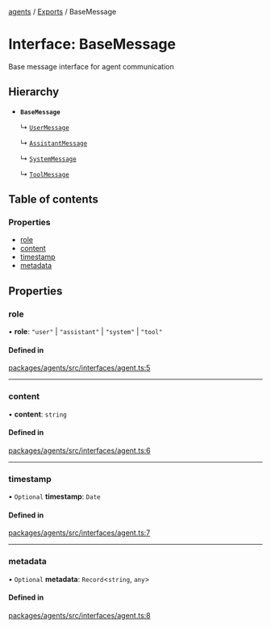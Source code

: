 <!-- 
 ⚠️  AUTO-GENERATED FILE - DO NOT EDIT MANUALLY
 This file is automatically generated by scripts/docs-generator.js
 To make changes, edit the source TypeScript files or update the generator script
-->

[agents](../../) / [Exports](../modules) / BaseMessage

# Interface: BaseMessage

Base message interface for agent communication

## Hierarchy

- **`BaseMessage`**

  ↳ [`UserMessage`](UserMessage)

  ↳ [`AssistantMessage`](AssistantMessage)

  ↳ [`SystemMessage`](SystemMessage)

  ↳ [`ToolMessage`](ToolMessage)

## Table of contents

### Properties

- [role](BaseMessage#role)
- [content](BaseMessage#content)
- [timestamp](BaseMessage#timestamp)
- [metadata](BaseMessage#metadata)

## Properties

### role

• **role**: ``"user"`` \| ``"assistant"`` \| ``"system"`` \| ``"tool"``

#### Defined in

[packages/agents/src/interfaces/agent.ts:5](https://github.com/woojubb/robota/blob/bdf92966fb2bc9eb8d5a633591fffc1261e7f0f5/packages/agents/src/interfaces/agent.ts#L5)

___

### content

• **content**: `string`

#### Defined in

[packages/agents/src/interfaces/agent.ts:6](https://github.com/woojubb/robota/blob/bdf92966fb2bc9eb8d5a633591fffc1261e7f0f5/packages/agents/src/interfaces/agent.ts#L6)

___

### timestamp

• `Optional` **timestamp**: `Date`

#### Defined in

[packages/agents/src/interfaces/agent.ts:7](https://github.com/woojubb/robota/blob/bdf92966fb2bc9eb8d5a633591fffc1261e7f0f5/packages/agents/src/interfaces/agent.ts#L7)

___

### metadata

• `Optional` **metadata**: `Record`\<`string`, `any`\>

#### Defined in

[packages/agents/src/interfaces/agent.ts:8](https://github.com/woojubb/robota/blob/bdf92966fb2bc9eb8d5a633591fffc1261e7f0f5/packages/agents/src/interfaces/agent.ts#L8)
